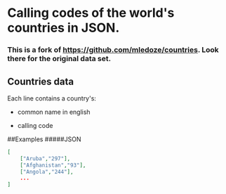 # Calling codes of the world's countries in JSON.
### This is a fork of https://github.com/mledoze/countries. Look there for the original data set.
## Countries data
Each line contains a country's:

 - common name in english

 - calling code

##Examples
#####JSON
```json
[
	["Aruba","297"],
	["Afghanistan","93"],
	["Angola","244"],
	...
]
```

